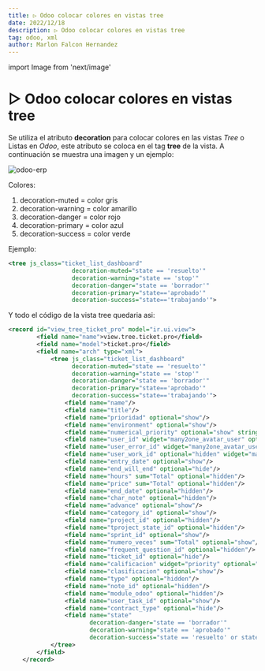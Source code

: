 ```yaml
---
title: ▷ Odoo colocar colores en vistas tree
date: 2022/12/18
description: ▷ Odoo colocar colores en vistas tree
tag: odoo, xml
author: Marlon Falcon Hernandez
---
```

import Image from 'next/image'

# ▷ Odoo colocar colores en vistas tree

Se utiliza el atributo **decoration** para colocar colores en las vistas *Tree* o Listas en *Odoo*, este atributo se coloca en el tag **tree** de la vista. A continuación se muestra una imagen y un ejemplo:

<Image
  src="/images/posts/odoo-colores.png"
  alt="odoo-erp"
  width={1366}
  height={359}
  priority
  className="next-image"
/>

Colores:
1. decoration-muted = color gris
2. decoration-warning = color amarillo
3. decoration-danger = color rojo
4. decoration-primary = color azul
5. decoration-success = color verde



Ejemplo:
```xml
<tree js_class="ticket_list_dashboard"
                  decoration-muted="state == 'resuelto'"
                  decoration-warning="state == 'stop'"
                  decoration-danger="state == 'borrador'"
                  decoration-primary="state=='aprobado'"
                  decoration-success="state=='trabajando'">
```

Y todo el código de la vista tree quedaria asi:

```xml
<record id="view_tree_ticket_pro" model="ir.ui.view">
        <field name="name">view.tree.ticket.pro</field>
        <field name="model">ticket.pro</field>
        <field name="arch" type="xml">
            <tree js_class="ticket_list_dashboard"
                  decoration-muted="state == 'resuelto'"
                  decoration-warning="state == 'stop'"
                  decoration-danger="state == 'borrador'"
                  decoration-primary="state=='aprobado'"
                  decoration-success="state=='trabajando'">
                <field name="name"/>
                <field name="title"/>
                <field name="prioridad" optional="show"/>
                <field name="environment" optional="show"/>
                <field name="numerical_priority" optional="show" string="P" sum="sum"/>
                <field name="user_id" widget="many2one_avatar_user" optional="hide"/>
                <field name="user_error_id" widget="many2one_avatar_user" optional="show"/>
                <field name="user_work_id" optional="hidden" widget="many2one_avatar_user"/>
                <field name="entry_date" optional="show"/>
                <field name="end_will_end" optional="hide"/>
                <field name="hours" sum="Total" optional="hidden"/>
                <field name="price" sum="Total" optional="hidden"/>
                <field name="end_date" optional="hidden"/>
                <field name="char_note" optional="hidden"/>
                <field name="advance" optional="show"/>
                <field name="category_id" optional="show"/>
                <field name="project_id" optional="hidden"/>
                <field name="tproject_state_id" optional="hidden"/>
                <field name="sprint_id" optional="show"/>
                <field name="numero_veces" sum="Total" optional="show"/>
                <field name="frequent_question_id" optional="hidden"/>
                <field name="ticket_id" optional="hide"/>
                <field name="calificacion" widget="priority" optional="hide"/>
                <field name="clasificacion" optional="show"/>
                <field name="type" optional="hidden"/>
                <field name="note_id" optional="hidden"/>
                <field name="module_odoo" optional="hidden"/>
                <field name="user_task_id" optional="show"/>
                <field name="contract_type" optional="hide"/>
                <field name="state"
                       decoration-danger="state == 'borrador'"
                       decoration-warning="state == 'aprobado'"
                       decoration-success="state == 'resuelto' or state == 'calificado'" widget="badge"/>
            </tree>
        </field>
    </record>
```